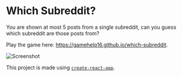 # Which Subreddit?

You are shown at most 5 posts from a single subreddit, can you guess which subreddit are those posts from?

Play the game here: https://gamehelp16.github.io/which-subreddit.

![Screenshot](https://ptpb.pw/c6w9)

This project is made using [`create-react-app`](https://github.com/facebook/create-react-app).